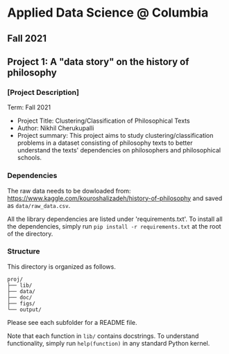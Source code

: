 # Applied Data Science @ Columbia
## Fall 2021
## Project 1: A "data story" on the history of philosophy


### [Project Description]

Term: Fall 2021
+ Project Title: Clustering/Classification of Philosophical Texts
+ Author: Nikhil Cherukupalli
+ Project summary: This project aims to study clustering/classification problems in a dataset
consisting of philosophy texts to better understand the texts' dependencies
on philosophers and philosophical schools.


### Dependencies
The raw data needs to be dowloaded from: https://www.kaggle.com/kouroshalizadeh/history-of-philosophy
and saved as ``data/raw_data.csv``.

All the library dependencies are listed under 'requirements.txt'. To install all the
dependencies, simply run ```pip install -r requirements.txt``` at the root
of the directory.


### Structure
This directory is organized as follows.

```
proj/
├── lib/
├── data/
├── doc/
├── figs/
└── output/
```
Please see each subfolder for a README file.

Note that each function in ```lib/``` contains docstrings. To understand 
functionality, simply run ```help(function)``` in any standard Python kernel.
